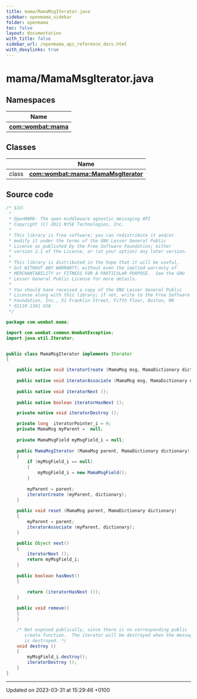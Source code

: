 ```yaml
---
title: mama/MamaMsgIterator.java
sidebar: openmama_sidebar
folder: openmama
toc: false
layout: documentation
with_title: false
sidebar_url: /openmama_api_reference_docs.html
with_doxylinks: true
---
```


# mama/MamaMsgIterator.java



## Namespaces

| Name           |
| -------------- |
| **[com::wombat::mama](namespacecom_1_1wombat_1_1mama.html)**  |

## Classes

|                | Name           |
| -------------- | -------------- |
| class | **[com::wombat::mama::MamaMsgIterator](classcom_1_1wombat_1_1mama_1_1MamaMsgIterator.html)**  |




## Source code

```java
/* $Id:
 *
 * OpenMAMA: The open middleware agnostic messaging API
 * Copyright (C) 2011 NYSE Technologies, Inc.
 *
 * This library is free software; you can redistribute it and/or
 * modify it under the terms of the GNU Lesser General Public
 * License as published by the Free Software Foundation; either
 * version 2.1 of the License, or (at your option) any later version.
 *
 * This library is distributed in the hope that it will be useful,
 * but WITHOUT ANY WARRANTY; without even the implied warranty of
 * MERCHANTABILITY or FITNESS FOR A PARTICULAR PURPOSE.  See the GNU
 * Lesser General Public License for more details.
 *
 * You should have received a copy of the GNU Lesser General Public
 * License along with this library; if not, write to the Free Software
 * Foundation, Inc., 51 Franklin Street, Fifth Floor, Boston, MA
 * 02110-1301 USA
 */

package com.wombat.mama;

import com.wombat.common.WombatException;
import java.util.Iterator;


public class MamaMsgIterator implements Iterator
{

    public native void iteratorCreate (MamaMsg msg, MamaDictionary dictionary);
    
    public native void iteratorAssociate (MamaMsg msg, MamaDictionary dictionary);
    
    public native void iteratorNext ();
    
    public native boolean iteratorHasNext ();

    private native void iteratorDestroy ();

    private long  iteratorPointer_i = 0;
    private MamaMsg myParent =  null;
    
    private MamaMsgField myMsgField_i = null;
        
    public MamaMsgIterator (MamaMsg parent, MamaDictionary dictionary)
    {
        if (myMsgField_i == null)
        {
            myMsgField_i = new MamaMsgField();
        }
        
        myParent = parent;
        iteratorCreate (myParent, dictionary);
    }
    
    public void reset (MamaMsg parent, MamaDictionary dictionary)
    {
        myParent = parent;
        iteratorAssociate (myParent, dictionary);
    }

    public Object next()
    {
        iteratorNext ();
        return myMsgField_i;
    }
    
    public boolean hasNext()
    {

        return (iteratorHasNext ());
    }
    
    public void remove()
    {
    }

    /* Not exposed publically, since there is no corresponding public
       create function.  The iterator will be destroyed when the message
       is destroyed. */
    void destroy ()
    {
        myMsgField_i.destroy();
        iteratorDestroy ();
    }
}
```


-------------------------------

Updated on 2023-03-31 at 15:29:46 +0100
